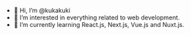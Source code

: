 - 👋 Hi, I’m @kukakuki
- 👀 I’m interested in everything related to web development.
- 🌱 I’m currently learning React.js, Next.js, Vue.js and Nuxt.js.


